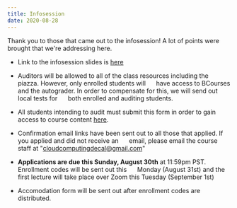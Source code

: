 ```yaml
---
title: Infosession
date: 2020-08-28
---
```


Thank you to those that came out to the infosession! A lot of points were brought that we're addressing here.

* Link to the infosession slides is [here](https://tinyurl.com/decalinfosessionslides)


* Auditors will be allowed to all of the class resources including the piazza. However, only enrolled students will &nbsp;&nbsp;&nbsp;&nbsp;&nbsp;have access to BCourses and the autograder. In order to compensate for this, we will send out local tests for &nbsp;&nbsp;&nbsp;&nbsp;&nbsp;both enrolled and auditing students.  


* All students intending to audit must submit this form in order to gain access to course content [here](https://tinyurl.com/cloudauditform).


* Confirmation email links have been sent out to all those that applied. If you applied and did not receive an &nbsp;&nbsp;&nbsp;&nbsp;&nbsp;email, please email the course staff at  "cloudcomputingdecal@gmail.com"


* **Applications are due this Sunday, August 30th** at 11:59pm PST. Enrollment codes will be sent out this &nbsp;&nbsp;&nbsp;&nbsp;&nbsp;Monday (August 31st) and the first lecture will take place over Zoom this Tuesday (September 1st)


* Accomodation form will be sent out after enrollment codes are distributed.